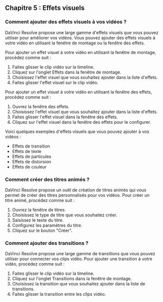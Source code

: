 ## Chapitre 5 : Effets visuels

### Comment ajouter des effets visuels à vos vidéos ?

DaVinci Resolve propose une large gamme d'effets visuels que vous pouvez utiliser pour améliorer vos vidéos. Vous pouvez ajouter des effets visuels à votre vidéo en utilisant la fenêtre de montage ou la fenêtre des effets.

Pour ajouter un effet visuel à votre vidéo en utilisant la fenêtre de montage, procédez comme suit :

1. Faites glisser le clip vidéo sur la timeline.
2. Cliquez sur l'onglet Effets dans la fenêtre de montage.
3. Choisissez l'effet visuel que vous souhaitez ajouter dans la liste d'effets.
4. Faites glisser l'effet visuel sur le clip vidéo.

Pour ajouter un effet visuel à votre vidéo en utilisant la fenêtre des effets, procédez comme suit :

1. Ouvrez la fenêtre des effets.
2. Choisissez l'effet visuel que vous souhaitez ajouter dans la liste d'effets.
3. Faites glisser l'effet visuel dans la fenêtre des effets.
4. Cliquez sur l'effet visuel dans la fenêtre des effets pour le configurer.

Voici quelques exemples d'effets visuels que vous pouvez ajouter à vos vidéos :

* Effets de transition
* Effets de texte
* Effets de particules
* Effets de distorsion
* Effets de couleur

### Comment créer des titres animés ?

DaVinci Resolve propose un outil de création de titres animés qui vous permet de créer des titres personnalisés pour vos vidéos. Pour créer un titre animé, procédez comme suit :

1. Ouvrez la fenêtre de titres.
2. Choisissez le type de titre que vous souhaitez créer.
3. Saisissez le texte du titre.
4. Configurez les paramètres du titre.
5. Cliquez sur le bouton "Créer".

### Comment ajouter des transitions ?

DaVinci Resolve propose une large gamme de transitions que vous pouvez utiliser pour connecter vos clips vidéo. Pour ajouter une transition à votre vidéo, procédez comme suit :

1. Faites glisser le clip vidéo sur la timeline.
2. Cliquez sur l'onglet Transitions dans la fenêtre de montage.
3. Choisissez la transition que vous souhaitez ajouter dans la liste de transitions.
4. Faites glisser la transition entre les clips vidéo.